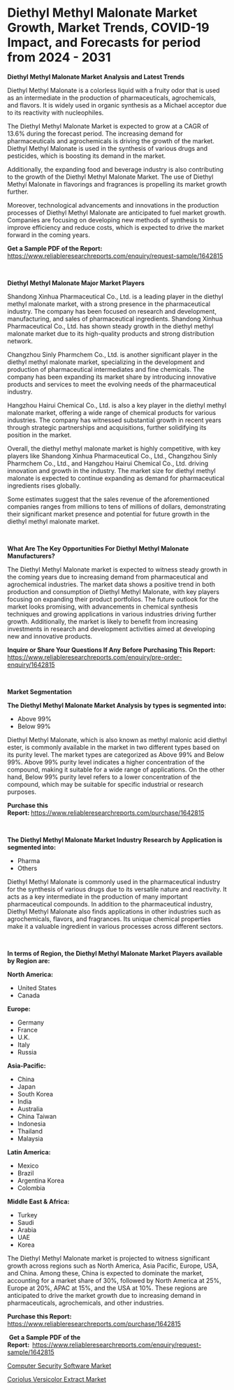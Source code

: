 <p><h1>Diethyl Methyl Malonate Market Growth, Market Trends, COVID-19 Impact, and Forecasts for period from 2024 - 2031</h1></p><p><strong>Diethyl Methyl Malonate Market Analysis and Latest Trends</strong></p>
<p><p>Diethyl Methyl Malonate is a colorless liquid with a fruity odor that is used as an intermediate in the production of pharmaceuticals, agrochemicals, and flavors. It is widely used in organic synthesis as a Michael acceptor due to its reactivity with nucleophiles.</p><p>The Diethyl Methyl Malonate Market is expected to grow at a CAGR of 13.6% during the forecast period. The increasing demand for pharmaceuticals and agrochemicals is driving the growth of the market. Diethyl Methyl Malonate is used in the synthesis of various drugs and pesticides, which is boosting its demand in the market.</p><p>Additionally, the expanding food and beverage industry is also contributing to the growth of the Diethyl Methyl Malonate Market. The use of Diethyl Methyl Malonate in flavorings and fragrances is propelling its market growth further.</p><p>Moreover, technological advancements and innovations in the production processes of Diethyl Methyl Malonate are anticipated to fuel market growth. Companies are focusing on developing new methods of synthesis to improve efficiency and reduce costs, which is expected to drive the market forward in the coming years.</p></p>
<p><strong>Get a Sample PDF of the Report:&nbsp;</strong> <a href="https://www.reliableresearchreports.com/enquiry/request-sample/1642815">https://www.reliableresearchreports.com/enquiry/request-sample/1642815</a></p>
<p>&nbsp;</p>
<p><strong>Diethyl Methyl Malonate Major Market Players</strong></p>
<p><p>Shandong Xinhua Pharmaceutical Co., Ltd. is a leading player in the diethyl methyl malonate market, with a strong presence in the pharmaceutical industry. The company has been focused on research and development, manufacturing, and sales of pharmaceutical ingredients. Shandong Xinhua Pharmaceutical Co., Ltd. has shown steady growth in the diethyl methyl malonate market due to its high-quality products and strong distribution network.</p><p>Changzhou Sinly Pharmchem Co., Ltd. is another significant player in the diethyl methyl malonate market, specializing in the development and production of pharmaceutical intermediates and fine chemicals. The company has been expanding its market share by introducing innovative products and services to meet the evolving needs of the pharmaceutical industry.</p><p>Hangzhou Hairui Chemical Co., Ltd. is also a key player in the diethyl methyl malonate market, offering a wide range of chemical products for various industries. The company has witnessed substantial growth in recent years through strategic partnerships and acquisitions, further solidifying its position in the market.</p><p>Overall, the diethyl methyl malonate market is highly competitive, with key players like Shandong Xinhua Pharmaceutical Co., Ltd., Changzhou Sinly Pharmchem Co., Ltd., and Hangzhou Hairui Chemical Co., Ltd. driving innovation and growth in the industry. The market size for diethyl methyl malonate is expected to continue expanding as demand for pharmaceutical ingredients rises globally.</p><p>Some estimates suggest that the sales revenue of the aforementioned companies ranges from millions to tens of millions of dollars, demonstrating their significant market presence and potential for future growth in the diethyl methyl malonate market.</p></p>
<p>&nbsp;</p>
<p><strong>What Are The Key Opportunities For Diethyl Methyl Malonate Manufacturers?</strong></p>
<p><p>The Diethyl Methyl Malonate market is expected to witness steady growth in the coming years due to increasing demand from pharmaceutical and agrochemical industries. The market data shows a positive trend in both production and consumption of Diethyl Methyl Malonate, with key players focusing on expanding their product portfolios. The future outlook for the market looks promising, with advancements in chemical synthesis techniques and growing applications in various industries driving further growth. Additionally, the market is likely to benefit from increasing investments in research and development activities aimed at developing new and innovative products.</p></p>
<p><strong>Inquire or Share Your Questions If Any Before Purchasing This Report:</strong> <a href="https://www.reliableresearchreports.com/enquiry/pre-order-enquiry/1642815">https://www.reliableresearchreports.com/enquiry/pre-order-enquiry/1642815</a></p>
<p>&nbsp;</p>
<p><strong>Market Segmentation</strong></p>
<p><strong>The Diethyl Methyl Malonate Market Analysis by types is segmented into:</strong></p>
<p><ul><li>Above 99%</li><li>Below 99%</li></ul></p>
<p><p>Diethyl Methyl Malonate, which is also known as methyl malonic acid diethyl ester, is commonly available in the market in two different types based on its purity level. The market types are categorized as Above 99% and Below 99%. Above 99% purity level indicates a higher concentration of the compound, making it suitable for a wide range of applications. On the other hand, Below 99% purity level refers to a lower concentration of the compound, which may be suitable for specific industrial or research purposes.</p></p>
<p><strong>Purchase this Report:&nbsp;</strong><a href="https://www.reliableresearchreports.com/purchase/1642815">https://www.reliableresearchreports.com/purchase/1642815</a></p>
<p>&nbsp;</p>
<p><strong>The Diethyl Methyl Malonate Market Industry Research by Application is segmented into:</strong></p>
<p><ul><li>Pharma</li><li>Others</li></ul></p>
<p><p>Diethyl Methyl Malonate is commonly used in the pharmaceutical industry for the synthesis of various drugs due to its versatile nature and reactivity. It acts as a key intermediate in the production of many important pharmaceutical compounds. In addition to the pharmaceutical industry, Diethyl Methyl Malonate also finds applications in other industries such as agrochemicals, flavors, and fragrances. Its unique chemical properties make it a valuable ingredient in various processes across different sectors.</p></p>
<p>&nbsp;</p>
<p><strong>In terms of Region, the Diethyl Methyl Malonate Market Players available by Region are:</strong></p>
<p>
    <p> <strong> North America: </strong>
        <ul>
            <li>United States</li>
            <li>Canada</li>
        </ul>
        </p> 
    <p> <strong> Europe: </strong>
        <ul>
            <li>Germany</li>
            <li>France</li>
            <li>U.K.</li>
            <li>Italy</li>
            <li>Russia</li>
        </ul>
        </p> 
    <p> <strong> Asia-Pacific: </strong>
        <ul>
            <li>China</li>
            <li>Japan</li>
            <li>South Korea</li>
            <li>India</li>
            <li>Australia</li>
            <li>China Taiwan</li>
            <li>Indonesia</li>
            <li>Thailand</li>
            <li>Malaysia</li>
        </ul>
        </p> 
    <p> <strong> Latin America: </strong>
        <ul>
            <li>Mexico</li>
            <li>Brazil</li>
            <li>Argentina Korea</li>
            <li>Colombia</li>
        </ul>
        </p> 
    <p> <strong> Middle East & Africa: </strong>
        <ul>
            <li>Turkey</li>
            <li>Saudi</li>
            <li>Arabia</li>
            <li>UAE</li>
            <li>Korea</li>
        </ul>
    </p>
    </p>
<p><p>The Diethyl Methyl Malonate market is projected to witness significant growth across regions such as North America, Asia Pacific, Europe, USA, and China. Among these, China is expected to dominate the market, accounting for a market share of 30%, followed by North America at 25%, Europe at 20%, APAC at 15%, and the USA at 10%. These regions are anticipated to drive the market growth due to increasing demand in pharmaceuticals, agrochemicals, and other industries.</p></p>
<p><strong>Purchase this Report: </strong><a href="https://www.reliableresearchreports.com/purchase/1642815">https://www.reliableresearchreports.com/purchase/1642815</a></p>
<p>&nbsp;<strong>Get a Sample PDF of the Report:&nbsp;&nbsp;</strong><a href="https://www.reliableresearchreports.com/enquiry/request-sample/1642815">https://www.reliableresearchreports.com/enquiry/request-sample/1642815</a></p>
<p><strong></strong></p>
<p><p><a href="https://summer-dogwood-3e9.notion.site/Global-Computer-Security-Software-Market-by-Types-Applications-and-Major-Players-with-Regional-Gr-2095dc6ece544d289bfef49d7fb9a6ab">Computer Security Software Market</a></p><p><a href="https://github.com/Sherrillcrooksxa8i18ucf2m/Market-Research-Report-List-1/blob/main/coriolus-versicolor-extract-market.md">Coriolus Versicolor Extract Market</a></p></p>